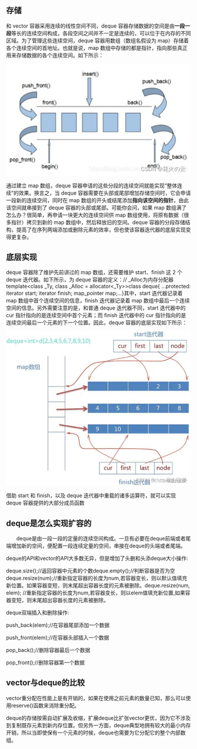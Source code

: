 ## 存储

和 vector 容器采用连续的线性空间不同，deque 容器存储数据的空间是由**一段一段**等长的连续空间构成，各段空间之间并不一定是连续的，可以位于在内存的不同区域。为了管理这些连续空间，deque 容器用数组（数组名假设为 map）存储着各个连续空间的首地址。也就是说，map 数组中存储的都是指针，指向那些真正用来存储数据的各个连续空间。如下所示：

![](../Images/cd2375cb6c9d7fc7ef50fde271b73bb7.jpg)

通过建立 map 数组，deque 容器申请的这些分段的连续空间就能实现“整体连续”的效果。换言之，当 deque 容器需要在头部或尾部增加存储空间时，它会申请一段新的连续空间，同时在 map 数组的开头或结尾添加**指向该空间的指针**，由此该空间就串接到了 deque 容器的头部或尾部。可能你会问，如果 map 数组满了怎么办？很简单，再申请一块更大的连续空间供 map 数组使用，将原有数据（很多指针）拷贝到新的 map 数组中，然后释放旧的空间。deque 容器的分段存储结构，提高了在序列两端添加或删除元素的效率，但也使该容器迭代器的底层实现变得更复杂。



## 底层实现

deque 容器除了维护先前讲过的 map 数组，还需要维护 start、finish 这 2 个 deque 迭代器。如下所示，为 deque 容器的定义：// _Alloc为内存分配器template<class _Ty,    class _Alloc = allocator<_Ty>>class deque{    ...protected:    iterator start;    iterator finish;    map_pointer map;...}其中，start 迭代器记录着 map 数组中首个连续空间的信息，finish 迭代器记录着 map 数组中最后一个连续空间的信息。另外需要注意的是，和普通 deque 迭代器不同，start 迭代器中的 cur 指针指向的是连续空间中首个元素；而 finish 迭代器中的 cur 指针指向的是连续空间最后一个元素的下一个位置。因此，deque 容器的底层实现如下所示：

![](../Images/49e01ac911c36ba777587b1578cb18b8.jpg)

借助 start 和 finish，以及 deque 迭代器中重载的诸多运算符，就可以实现 deque 容器提供的大部分成员函数







## deque是怎么实现扩容的

  deque是由一段一段的定量的连续空间构成。一旦有必要在deque前端或者尾端增加新的空间，便配置一段连续定量的空间，串接在deque的头端或者尾端。

deque的API和vector的API大多数无异，但是增加了头删和头添deque大小操作:

deque.size();//返回容器中元素的个数deque.empty();//判断容器是否为空deque.resize(num);//重新指定容器的长度为num,若容器变长，则以默认值填充新位置。如果容器变短，则末尾超出容器长度的元素被删除。deque.resize(num, elem); //重新指定容器的长度为num,若容器变长，则以elem值填充新位置,如果容器变短，则末尾超出容器长度的元素被删除。

deque双端插入和删除操作:

push_back(elem);//在容器尾部添加一个数据

push_front(elem);//在容器头部插入一个数据

pop_back();//删除容器最后一个数据

pop_front();//删除容器第一个数据







## **vector与deque的比较**

vector重分配在性能上是有开销的，如果在使用之前元素的数量已知，那么可以使用reserve()函数来消除重分配。

deque的存储按需自动扩展及收缩，扩展deque比扩张vector更优，因为它不涉及到复制既存元素到新内存位置。但另外一方面，deque典型地拥有较大的最小内存开销，所以当即使保有一个元素的时候，deque也需要为它分配它的整个内部数组。